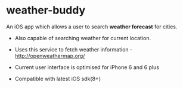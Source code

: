 # weather-buddy
An iOS app which allows a user to search **weather forecast** for cities.

- Also capable of searching weather for current location.

- Uses this service to fetch weather information - http://openweathermap.org/

- Current user interface is optimised for iPhone 6 and 6 plus

- Compatible with latest iOS sdk(8+)
